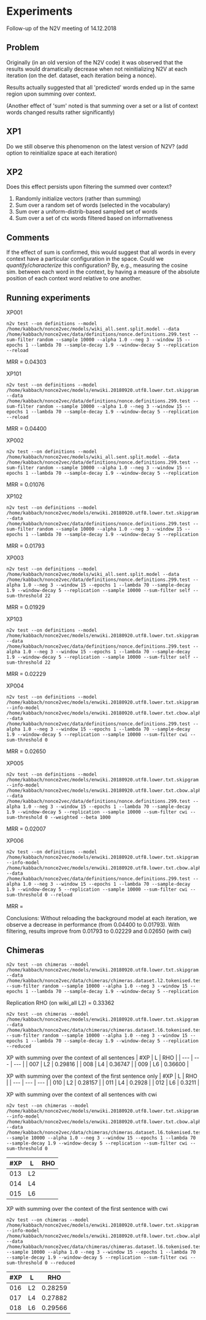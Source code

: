 # Experiments

Follow-up of the N2V meeting of 14.12.2018

## Problem
Originally (in an old version of the N2V code) it was observed that the
results would dramatically decrease when not reinitializing N2V at each
iteration (on the def. dataset, each iteration being a nonce).

Results actually suggested that all 'predicted' words ended up in the
same region upon summing over context.

(Another effect of 'sum' noted is that summing over a set or a list of
context words changed results rather significantly)

## XP1
Do we still observe this phenomenon on the latest version of N2V?
(add option to reinitialize space at each iteration)

## XP2
Does this effect persists upon filtering the summed over context?
1. Randomly initialize vectors (rather than summing)
2. Sum over a random set of words (selected in the vocabulary)
3. Sum over a uniform-distrib-based sampled set of words
4. Sum over a set of ctx words filtered based on informativeness

## Comments
If the effect of sum is confirmed, this would suggest that all words in
every context have a particular configuration in the space.
Could we *quantify*/*characterize* this configuration? By, e.g., measuring
the cosine sim. between each word in the context, by having a measure of
the absolute position of each context word relative to one another.


## Running experiments

XP001
```shell
n2v test --on definitions --model /home/kabbach/nonce2vec/models/wiki_all.sent.split.model --data /home/kabbach/nonce2vec/data/definitions/nonce.definitions.299.test --sum-filter random --sample 10000 --alpha 1.0 --neg 3 --window 15 --epochs 1 --lambda 70 --sample-decay 1.9 --window-decay 5 --replication --reload
```
MRR = 0.04303

XP101
```shell
n2v test --on definitions --model /home/kabbach/nonce2vec/models/enwiki.20180920.utf8.lower.txt.skipgram.alpha0.025.neg5.win5.sample0.001.epochs5.mincount50.size400.model --data /home/kabbach/nonce2vec/data/definitions/nonce.definitions.299.test --sum-filter random --sample 10000 --alpha 1.0 --neg 3 --window 15 --epochs 1 --lambda 70 --sample-decay 1.9 --window-decay 5 --replication --reload
```
MRR = 0.04400

XP002
```
n2v test --on definitions --model /home/kabbach/nonce2vec/models/wiki_all.sent.split.model --data /home/kabbach/nonce2vec/data/definitions/nonce.definitions.299.test --sum-filter random --sample 10000 --alpha 1.0 --neg 3 --window 15 --epochs 1 --lambda 70 --sample-decay 1.9 --window-decay 5 --replication
```
MRR = 0.01076

XP102
```
n2v test --on definitions --model /home/kabbach/nonce2vec/models/enwiki.20180920.utf8.lower.txt.skipgram.alpha0.025.neg5.win5.sample0.001.epochs5.mincount50.size400.model --data /home/kabbach/nonce2vec/data/definitions/nonce.definitions.299.test --sum-filter random --sample 10000 --alpha 1.0 --neg 3 --window 15 --epochs 1 --lambda 70 --sample-decay 1.9 --window-decay 5 --replication
```
MRR = 0.01793

XP003
```
n2v test --on definitions --model /home/kabbach/nonce2vec/models/wiki_all.sent.split.model --data /home/kabbach/nonce2vec/data/definitions/nonce.definitions.299.test --alpha 1.0 --neg 3 --window 15 --epochs 1 --lambda 70 --sample-decay 1.9 --window-decay 5 --replication --sample 10000 --sum-filter self --sum-threshold 22
```
MRR = 0.01929

XP103
```
n2v test --on definitions --model /home/kabbach/nonce2vec/models/enwiki.20180920.utf8.lower.txt.skipgram.alpha0.025.neg5.win5.sample0.001.epochs5.mincount50.size400.model --data /home/kabbach/nonce2vec/data/definitions/nonce.definitions.299.test --alpha 1.0 --neg 3 --window 15 --epochs 1 --lambda 70 --sample-decay 1.9 --window-decay 5 --replication --sample 10000 --sum-filter self --sum-threshold 22
```
MRR = 0.02229

XP004
```
n2v test --on definitions --model /home/kabbach/nonce2vec/models/enwiki.20180920.utf8.lower.txt.skipgram.alpha0.025.neg5.win5.sample0.001.epochs5.mincount50.size400.model --info-model /home/kabbach/nonce2vec/models/enwiki.20180920.utf8.lower.txt.cbow.alpha0.025.neg5.win5.sample0.001.epochs5.mincount50.size400.model --data /home/kabbach/nonce2vec/data/definitions/nonce.definitions.299.test --alpha 1.0 --neg 3 --window 15 --epochs 1 --lambda 70 --sample-decay 1.9 --window-decay 5 --replication --sample 10000 --sum-filter cwi --sum-threshold 0
```
MRR = 0.02650

XP005
```
n2v test --on definitions --model /home/kabbach/nonce2vec/models/enwiki.20180920.utf8.lower.txt.skipgram.alpha0.025.neg5.win5.sample0.001.epochs5.mincount50.size400.model --info-model /home/kabbach/nonce2vec/models/enwiki.20180920.utf8.lower.txt.cbow.alpha0.025.neg5.win5.sample0.001.epochs5.mincount50.size400.model --data /home/kabbach/nonce2vec/data/definitions/nonce.definitions.299.test --alpha 1.0 --neg 3 --window 15 --epochs 1 --lambda 70 --sample-decay 1.9 --window-decay 5 --replication --sample 10000 --sum-filter cwi --sum-threshold 0 --weighted --beta 1000
```
MRR = 0.02007

XP006
```
n2v test --on definitions --model /home/kabbach/nonce2vec/models/enwiki.20180920.utf8.lower.txt.skipgram.alpha0.025.neg5.win5.sample0.001.epochs5.mincount50.size400.model --info-model /home/kabbach/nonce2vec/models/enwiki.20180920.utf8.lower.txt.cbow.alpha0.025.neg5.win5.sample0.001.epochs5.mincount50.size400.model --data /home/kabbach/nonce2vec/data/definitions/nonce.definitions.299.test --alpha 1.0 --neg 3 --window 15 --epochs 1 --lambda 70 --sample-decay 1.9 --window-decay 5 --replication --sample 10000 --sum-filter cwi --sum-threshold 0 --reload
```
MRR =

Conclusions:
Without reloading the background model at each iteration, we observe a
decrease in performance (from 0.04400 to 0.01793).
With filtering, results improve from 0.01793 to 0.02229 and 0.02650 (with cwi)

## Chimeras

```
n2v test --on chimeras --model /home/kabbach/nonce2vec/models/enwiki.20180920.utf8.lower.txt.skipgram.alpha0.025.neg5.win5.sample0.001.epochs5.mincount50.size400.model --data /home/kabbach/nonce2vec/data/chimeras/chimeras.dataset.l2.tokenised.test.txt --sum-filter random --sample 10000 --alpha 1.0 --neg 3 --window 15 --epochs 1 --lambda 70 --sample-decay 1.9 --window-decay 5 --replication
```

Replication RHO (on wiki_all L2) = 0.33362

```
n2v test --on chimeras --model /home/kabbach/nonce2vec/models/enwiki.20180920.utf8.lower.txt.skipgram.alpha0.025.neg5.win5.sample0.001.epochs5.mincount50.size400.model --data /home/kabbach/nonce2vec/data/chimeras/chimeras.dataset.l6.tokenised.test.txt --sum-filter random --sample 10000 --alpha 1.0 --neg 3 --window 15 --epochs 1 --lambda 70 --sample-decay 1.9 --window-decay 5 --replication --reduced
```

XP with summing over the context of all sentences
| #XP | L | RHO |
| --- | --- | --- |
| 007 | L2 | 0.29816 |
| 008 | L4 | 0.36747 |
| 009 | L6 | 0.36600 |

XP with summing over the context of the first sentence only
| #XP | L | RHO |
| --- | --- | --- |
| 010 | L2 | 0.28157 |
| 011 | L4 | 0.2928 |
| 012 | L6 | 0.3211 |

XP with summing over the context of all sentences with cwi
```
n2v test --on chimeras --model /home/kabbach/nonce2vec/models/enwiki.20180920.utf8.lower.txt.skipgram.alpha0.025.neg5.win5.sample0.001.epochs5.mincount50.size400.model --info-model /home/kabbach/nonce2vec/models/enwiki.20180920.utf8.lower.txt.cbow.alpha0.025.neg5.win5.sample0.001.epochs5.mincount50.size400.model --data /home/kabbach/nonce2vec/data/chimeras/chimeras.dataset.l6.tokenised.test.txt --sample 10000 --alpha 1.0 --neg 3 --window 15 --epochs 1 --lambda 70 --sample-decay 1.9 --window-decay 5 --replication --sum-filter cwi --sum-threshold 0
```
| #XP | L | RHO |
| --- | --- | --- |
| 013 | L2 |  |
| 014 | L4 |  |
| 015 | L6 |  |

XP with summing over the context of the first sentence with cwi
```
n2v test --on chimeras --model /home/kabbach/nonce2vec/models/enwiki.20180920.utf8.lower.txt.skipgram.alpha0.025.neg5.win5.sample0.001.epochs5.mincount50.size400.model --info-model /home/kabbach/nonce2vec/models/enwiki.20180920.utf8.lower.txt.cbow.alpha0.025.neg5.win5.sample0.001.epochs5.mincount50.size400.model --data /home/kabbach/nonce2vec/data/chimeras/chimeras.dataset.l6.tokenised.test.txt --sample 10000 --alpha 1.0 --neg 3 --window 15 --epochs 1 --lambda 70 --sample-decay 1.9 --window-decay 5 --replication --sum-filter cwi --sum-threshold 0 --reduced
```
| #XP | L | RHO |
| --- | --- | --- |
| 016 | L2 | 0.28259 |
| 017 | L4 | 0.27882 |
| 018 | L6 | 0.29566 |
